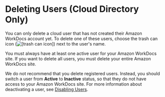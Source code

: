 # Deleting Users \(Cloud Directory Only\)<a name="delete_user_cloud"></a>

You can only delete a cloud user that has not created their Amazon WorkDocs account yet\. To delete one of these users, choose the trash can icon \(![\[trash can icon\]](http://docs.aws.amazon.com/workdocs/latest/adminguide/images/trash_can_icon.png)\) next to the user's name\.

You must always have at least one active user for your Amazon WorkDocs site\. If you want to delete all users, you must delete your entire Amazon WorkDocs site\.

We do not recommend that you delete registered users\. Instead, you should switch a user from **Active** to **Inactive** status, so that they do not have access to your Amazon WorkDocs site\. For more information about deactivating a user, see [Disabling Users](inactive-user.md)\.